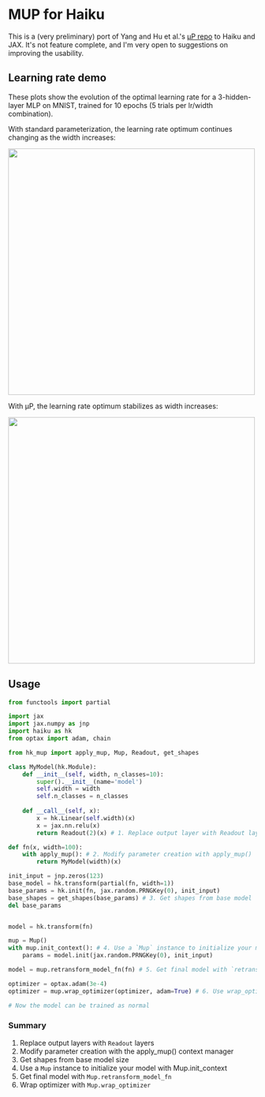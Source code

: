 # MUP for Haiku

This is a (very preliminary) port of Yang and Hu et al.'s [μP repo](https://github.com/microsoft/mup) to Haiku and JAX. It's not feature complete, and I'm very open to suggestions on improving the usability.

## Learning rate demo
These plots show the evolution of the optimal learning rate for a 3-hidden-layer MLP on MNIST, trained for 10 epochs (5 trials per lr/width combination).

With standard parameterization, the learning rate optimum continues changing as the width increases:

<img src="https://github.com/davisyoshida/haiku-mup/blob/master/figures/mlp_sp.png?raw=True" width="500" />


With μP, the learning rate optimum stabilizes as width increases:

<img src="https://github.com/davisyoshida/haiku-mup/blob/master/figures/mlp.png?raw=True" width="500" />

## Usage
```python
from functools import partial

import jax
import jax.numpy as jnp
import haiku as hk
from optax import adam, chain

from hk_mup import apply_mup, Mup, Readout, get_shapes

class MyModel(hk.Module):
    def __init__(self, width, n_classes=10):
        super().__init__(name='model')
        self.width = width
        self.n_classes = n_classes
        
    def __call__(self, x):
        x = hk.Linear(self.width)(x)
        x = jax.nn.relu(x)
        return Readout(2)(x) # 1. Replace output layer with Readout layer

def fn(x, width=100):
    with apply_mup(): # 2. Modify parameter creation with apply_mup()
        return MyModel(width)(x)

init_input = jnp.zeros(123)
base_model = hk.transform(partial(fn, width=1))
base_params = hk.init(fn, jax.random.PRNGKey(0), init_input)
base_shapes = get_shapes(base_params) # 3. Get shapes from base model
del base_params


model = hk.transform(fn)

mup = Mup()
with mup.init_context(): # 4. Use a `Mup` instance to initialize your model
    params = model.init(jax.random.PRNGKey(0), init_input)

model = mup.retransform_model_fn(fn) # 5. Get final model with `retransform_model_fn`

optimizer = optax.adam(3e-4)
optimizer = mup.wrap_optimizer(optimizer, adam=True) # 6. Use wrap_optimizer to get layer specific learning rates

# Now the model can be trained as normal
```

### Summary
1. Replace output layers with `Readout` layers
2. Modify parameter creation with the apply_mup() context manager
3. Get shapes from base model size
4. Use a `Mup` instance to initialize your model with Mup.init_context
5. Get final model with `Mup.retransform_model_fn`
6. Wrap optimizer with `Mup.wrap_optimizer`
